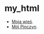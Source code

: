 # my_html


* [Moja wieś](https://goo.gl/iM73vE).
* [Mój Pinczyn](https://GABRYSIAB.github.io/my_html/).
